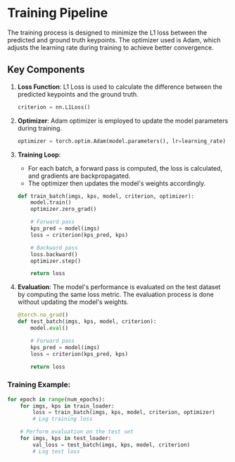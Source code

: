 # Training Pipeline

The training process is designed to minimize the L1 loss between the predicted and ground truth keypoints. The optimizer used is Adam, which adjusts the learning rate during training to achieve better convergence.

## Key Components

1. **Loss Function**: L1 Loss is used to calculate the difference between the predicted keypoints and the ground truth.

   ```python
   criterion = nn.L1Loss()
   ```

2. **Optimizer**: Adam optimizer is employed to update the model parameters during training.

   ```python
   optimizer = torch.optim.Adam(model.parameters(), lr=learning_rate)
   ```

3. **Training Loop**:

   - For each batch, a forward pass is computed, the loss is calculated, and gradients are backpropagated.
   - The optimizer then updates the model's weights accordingly.

   ```python
   def train_batch(imgs, kps, model, criterion, optimizer):
       model.train()
       optimizer.zero_grad()

       # Forward pass
       kps_pred = model(imgs)
       loss = criterion(kps_pred, kps)

       # Backward pass
       loss.backward()
       optimizer.step()

       return loss
   ```

4. **Evaluation**: The model's performance is evaluated on the test dataset by computing the same loss metric. The evaluation process is done without updating the model's weights.

   ```python
   @torch.no_grad()
   def test_batch(imgs, kps, model, criterion):
       model.eval()

       # Forward pass
       kps_pred = model(imgs)
       loss = criterion(kps_pred, kps)

       return loss
   ```

### Training Example:

```python
for epoch in range(num_epochs):
    for imgs, kps in train_loader:
        loss = train_batch(imgs, kps, model, criterion, optimizer)
        # Log training loss

    # Perform evaluation on the test set
    for imgs, kps in test_loader:
        val_loss = test_batch(imgs, kps, model, criterion)
        # Log test loss
```
